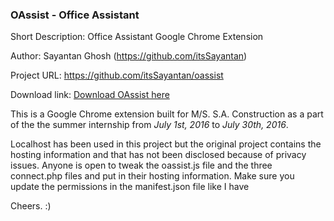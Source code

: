 <h3>OAssist - Office Assistant</h3>

Short Description: Office Assistant Google Chrome Extension

Author: Sayantan Ghosh (https://github.com/itsSayantan)

Project URL: https://github.com/itsSayantan/oassist

Download link: <a href = 'oassist.zip' download>Download OAssist here</a>

This is a Google Chrome extension built for M/S. S.A. Construction as a part of the the summer internship from <i>July 1st, 2016</i> to <i>July 30th, 2016</i>.

Localhost has been used in this project but the original project contains the hosting information and that has not been disclosed because of privacy issues. Anyone is open to tweak the oassist.js file and the three connect.php files and put in their hosting information. Make sure you update the permissions in the manifest.json file like I have

Cheers. :)
